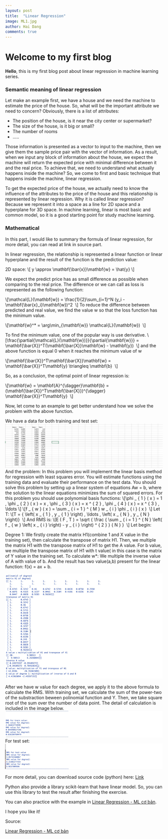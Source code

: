 ```yaml
---
layout: post
title:  "Linear Regression"
image: ML1.jpg
author: Hai Dang
comments: true
---
```


# Welcome to my first blog

**Hello**, this is my first blog post about linear regression in machine learning series.
### Semantic meaning of linear regression
Let make an example first, we have a house and we need the machine to estimate the price of the house. So, what will be the important attribute we need to concern? Obviously, there is a list of attributes:
* The position of the house, is it near the city center or supermarket? 
* The size of the house, is it big or small?
* The number of rooms
* .....

Those information is presented as a vector to input to the machine, then we give them the sample price pair with the vector of information. As a result, when we input any block of information about the house, we expect the machine will return the expected price with minimal difference between it and the real price. To achieve that, we need to understand what actually happens inside the machine? So, we come to first and basic technique that happens inside the machine, linear regression. 

To get the expected price of the house, we actually need to know the influence of the attributes to the price of the house and this relationship is represented by linear regression. Why it is called linear regression? Because we represent it into a space as a line for 2D space and a hyperplane for 3D space. In machine learning, linear is most basic and common model, so it is a good starting point for study machine learning. 

### Mathematical 

In this part, I would like to summary the formula of linear regression, for more detail, you can read at link in source part.

In linear regression, the relationship is represented a linear function or linear hyperplane and the result of the function is the prediction value:

 2D space: \\[ y \approx \mathbf{\bar{x}}\mathbf{w} = \hat{y} \\]
 
 We expect the predict price has as small difference as possible when comparing to the real price. The difference or we can call as loss is represented as the following function:
 
\\[\mathcal{L}(\mathbf{w}) = \frac{1}{2}\sum_{i=1}^N (y_i - \mathbf{\bar{x}_i}\mathbf{w})^2  \\]
To reduce the difference between predicted and real value, we find the value w so that the loss function has the minimum value.

\\[\mathbf{w}^* = \arg\min_{\mathbf{w}} \mathcal{L}(\mathbf{w})  \\]

To find the minimum value, one of the popular way is use derivative. 
\\[\frac{\partial{\mathcal{L}(\mathbf{w})}}{\partial{\mathbf{w}}} 
   = \mathbf{\bar{X}}^T(\mathbf{\bar{X}}\mathbf{w} - \mathbf{y})  \\]
and the above function is equal 0 when it reaches the minimum value of w

\\[\mathbf{\bar{X}}^T\mathbf{\bar{X}}\mathbf{w} = \mathbf{\bar{X}}^T\mathbf{y} \triangleq \mathbf{b}  \\]

So, as a conclusion, the optimal point of linear regression is: 

\\[\mathbf{w} = \mathbf{A}^{\dagger}\mathbf{b} = (\mathbf{\bar{X}}^T\mathbf{\bar{X}})^{\dagger} \mathbf{\bar{X}}^T\mathbf{y}  \\]

Now, let come to an example to get better understand how we solve the problem with the above function.

We have a data for both training and test set: 
![](../img/dataset-linear-regression.jpg)
And the problem: 
In this problem you will implement the linear basis method for regression with least squares error. You will estimate functions using the training data and evaluate their performance on the test data. You should solve this problem by setting up a linear system of equations Aw = b, where the solution to the linear equations minimizes the sum of squared errors.
For this problem you should use polynomial basis functions:
\\[\phi _ { 1 } ( x ) = 1 , \phi _ { 2 } ( x ) = x , \phi _ { 3 } ( x ) = x ^ { 2 } , \phi _ { 4 } ( x ) = x ^ { 3 } , \ldots \\]
\\[f _ { w } ( x ) = \sum _ { i = 1 } ^ { M } w _ { i } \phi _ { i } ( x )  \\]
Let T: 
\\[T = { \left( x _ { 1 } , y _ { 1 } \right) , \ldots , \left( x _ { N } , y _ { N } \right)\}  \\]
And RMS is: 
\\[E ( F , T ) = \sqrt { \frac { \sum _ { i = 1 } ^ { N } \left( f _ { w } \left( x _ { i } \right) - y _ { i } \right) ^ { 2 } } { N } }  \\]
Let begin:

Degree 1: We firstly create the matrix H1(combine 1 and X value in the training set), then calculate the transpose of matrix H1. Then, we multiple the matrix H1 with the transpose matrix of H1 to get the A value. 
For b value, we multiple the transpose matrix of H1 with t value( in this case is the matrix of Y value in the training set. 
To calculate w*: We multiple the inverse value of A with value of b.
And the result has two value(a,b) present for the linear function:  f(x) = ax + b.

![](../img/linear-regression-ex1.png)

After we have w value for each degree, we apply it to the above formula to calculate the RMS.
With training set, we calculate the sum of the power-two of the substraction beween polinomial function and Y. Then, we take square root of the sum over the number of data point. The detail of calculation is included in the image below.
![](../img/linear-regression-ex1-rms-training.png)
For test set: 
![](../img/linear-regression-ex1-rms-test.png)

For more detail, you can download source code (python) here: [Link](https://drive.google.com/file/d/1fCnqYUKJVz8_ziw7cnVTpMx96o-Hkrzn/view?usp=sharing)

Python also provide a library scikit-learn that have linear model. So, you can use this library to test the result after finishing the exercise.

You can also practice with the example in [Linear Regression - ML cơ bản](https://machinelearningcoban.com/2016/12/28/linearregression/). 

I hope you like it!

Source: 

[Linear Regression - ML cơ bản](https://machinelearningcoban.com/2016/12/28/linearregression/)


